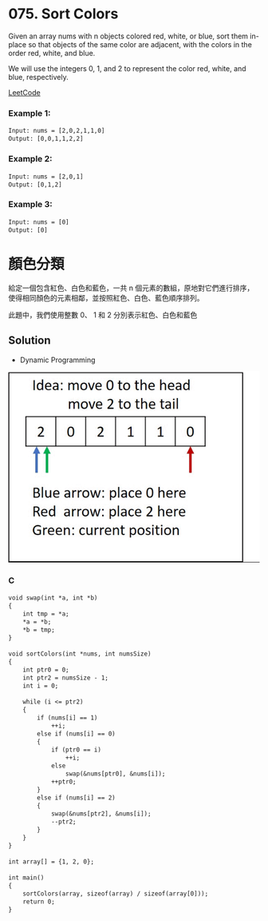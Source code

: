 # 075. Sort Colors

Given an array nums with n objects colored red, white, or blue, sort them in-place so that objects of the same color are adjacent, with the colors in the order red, white, and blue.

We will use the integers 0, 1, and 2 to represent the color red, white, and blue, respectively.

[LeetCode](https://leetcode.com/problems/sort-colors)  

### Example 1:
```
Input: nums = [2,0,2,1,1,0]
Output: [0,0,1,1,2,2]
```

### Example 2:
```
Input: nums = [2,0,1]
Output: [0,1,2]
```

### Example 3:
```
Input: nums = [0]
Output: [0]
```

#  顏色分類
給定一個包含紅色、白色和藍色，一共 n 個元素的數組，原地對它們進行排序，使得相同顏色的元素相鄰，並按照紅色、白色、藍色順序排列。

此題中，我們使用整數 0、 1 和 2 分別表示紅色、白色和藍色

## Solution
* Dynamic Programming
<img src="img/075.gif" width = "606"/>


### C

```
void swap(int *a, int *b)
{
    int tmp = *a;
    *a = *b;
    *b = tmp;
}

void sortColors(int *nums, int numsSize)
{
    int ptr0 = 0;
    int ptr2 = numsSize - 1;
    int i = 0;

    while (i <= ptr2)
    {
        if (nums[i] == 1)
            ++i;
        else if (nums[i] == 0)
        {
            if (ptr0 == i)
                ++i;
            else
                swap(&nums[ptr0], &nums[i]);
            ++ptr0;
        }
        else if (nums[i] == 2)
        {
            swap(&nums[ptr2], &nums[i]);
            --ptr2;
        }
    }
}

int array[] = {1, 2, 0};

int main()
{    
    sortColors(array, sizeof(array) / sizeof(array[0]));
    return 0;
}
```
